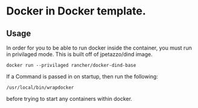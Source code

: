 # Docker in Docker template.
## Usage

In order for you to be able to run docker inside the container, you must run in privilaged mode.
This is built off of jpetazzo/dind image.

```
docker run --privilaged rancher/docker-dind-base
```

If a Command is passed in on startup, then run the following:

```
/usr/local/bin/wrapdocker
```

before trying to start any containers within docker.
